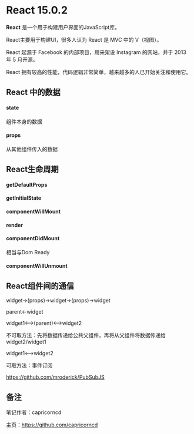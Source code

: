 # React 15.0.2

**React** 是一个用于构建用户界面的JavaScript库。

React主要用于构建UI，很多人认为 React 是 MVC 中的 V（视图）。

React 起源于 Facebook 的内部项目，用来架设 Instagram 的网站，并于 2013 年 5 月开源。

React 拥有较高的性能，代码逻辑非常简单，越来越多的人已开始关注和使用它。

## React 中的数据

#### state

组件本身的数据

#### props

从其他组件传入的数据

## React生命周期

#### getDefaultProps

#### getInitialState

#### componentWillMount

#### render

#### componentDidMount

相当与Dom Ready

#### componentWillUnmount

## React组件间的通信

widget->(props)->widget->(props)->widget

parent<-widget

widget1<-->(parent)<-->widget2

不可取方法：先将数据传递给公共父组件，再将从父组件将数据传递给widget2/widget1

widget1<-->widget2

可取方法：事件订阅

https://github.com/mroderick/PubSubJS

## 备注

笔记作者：capricorncd

主页：https://github.com/capricorncd


